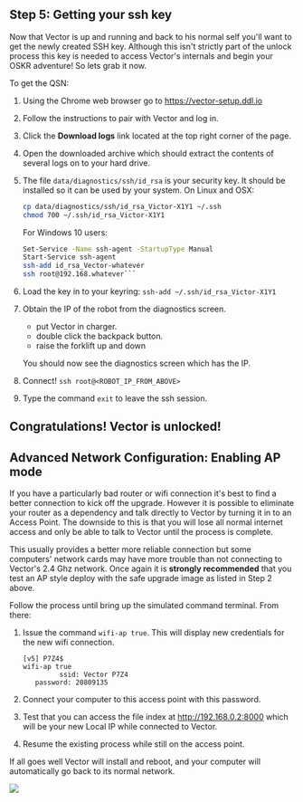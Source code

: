 ## Step 5: Getting your ssh key

Now that Vector is up and running and back to his normal self you'll
want to get the newly created SSH key. Although this isn't strictly
part of the unlock process this key is needed to access Vector's
internals and begin your OSKR adventure! So lets grab it now.

To get the QSN:

1. Using the Chrome web browser go to <https://vector-setup.ddl.io>

2. Follow the instructions to pair with Vector and log in.

3. Click the **Download logs** link located at the top right corner of
    the page.

4. Open the downloaded archive which should extract the contents of
    several logs on to your hard drive.

5.  The file `data/diagnostics/ssh/id_rsa` is your security key. It
    should be installed so it can be used by your system. On Linux and
    OSX:

    ```bash
    cp data/diagnostics/ssh/id_rsa_Victor-X1Y1 ~/.ssh
    chmod 700 ~/.ssh/id_rsa_Victor-X1Y1
	```

    For Windows 10 users:
    ```bash
    Set-Service -Name ssh-agent -StartupType Manual
    Start-Service ssh-agent
    ssh-add id_rsa_Vector-whatever
    ssh root@192.168.whatever```
    
6. Load the key in to your keyring: `ssh-add
    ~/.ssh/id_rsa_Victor-X1Y1`

7. Obtain the IP of the robot from the diagnostics screen.

    * put Vector in charger.
    * double click the backpack button.
	* raise the forklift up and down

    You should now see the diagnostics screen which has the IP.

8. Connect! `ssh root@<ROBOT_IP_FROM_ABOVE>`

9. Type the command `exit` to leave the ssh session.

## Congratulations! Vector is unlocked!

## Advanced Network Configuration: Enabling AP mode

If you have a particularly bad router or wifi connection it's best to
find a better connection to kick off the upgrade. However it is
possible to eliminate your router as a dependency and talk directly to
Vector by turning it in to an Access Point. The downside to this is
that you will lose all normal internet access and only be able to
talk to Vector until the process is complete.

This usually provides a better more reliable connection but some
computers' network cards may have more trouble than not connecting to
Vector's 2.4 Ghz network. Once again it is **strongly recommended**
that you test an AP style deploy with the safe upgrade image as listed
in Step 2 above.

Follow the process until bring up the simulated command terminal. From
there:


1. Issue the command `wifi-ap true`. This will display new credentials
    for the new wifi connection.

    ```
    [v5] P7Z4$
    wifi-ap true
             ssid: Vector P7Z4
       password: 20809135
    ```

2. Connect your computer to this access point with this password.

3. Test that you can access the file index at
   <http://192.168.0.2:8000> which will be your new Local IP while
   connected to Vector.

4. Resume the existing process while still on the access point.

If all goes well Vector will install and reboot, and your computer
will automatically go back to its normal network.

![](./img/ap-update.png)
